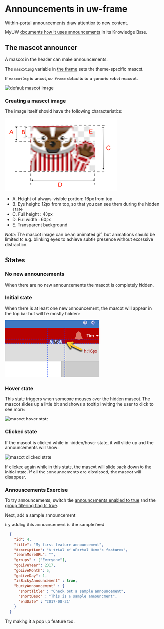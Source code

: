# Announcements in uw-frame

Within-portal announcements draw attention to new content.

MyUW [documents how it uses announcements](https://kb.wisc.edu/myuw/page.php?id=63903) in its Knowledge Base.

## The mascot announcer

A mascot in the header can make announcements.

The `mascotImg` variable in [the theme](theming.md) sets the theme-specific mascot.

If `mascotImg` is unset, `uw-frame` defaults to a generic robot mascot.

![default mascot image](./img/announcement-character.png)

### Creating a mascot image

The image itself should have the following characteristics:

![./img/mascot/mascot-w-comments.png](img/mascot/mascot-w-comments.png)

+ A. Height of always-visible portion: 16px from top
+ B. Eye height: 12px from top, so that you can see them during the hidden state.
+ C. Full height : 40px
+ D. Full width : 60px
+ E. Transparent background

*Note*: The mascot image can be an animated gif, but animations should be limited to e.g. blinking eyes to achieve subtle presence without excessive distraction.

## States

### No new announcements

When there are no new announcements the mascot is completely hidden.

### Initial state

When there is at least one new announcement, the mascot will appear in the top bar but will be mostly hidden:

![mascot initial state](./img/mascot/hidden-mascot.png)

### Hover state

This state triggers when someone mouses over the hidden mascot. The mascot slides up a little bit and shows a tooltip inviting
the user to click to see more:

![mascot hover state](./img/mascot/hover-mascot.png)

### Clicked state

If the mascot is clicked while in hidden/hover state, it will slide up and the announcements will show:

![mascot clicked state](./img/mascot/presenting-mascot.png)

If clicked again while in this state, the mascot will slide back down to the initial state. If all the announcements are dismissed, the mascot will disappear.

### Announcements Exercise

To try announcements, switch the [announcements enabled to true](https://github.com/UW-Madison-DoIT/uw-frame/blob/master/uw-frame-components/js/app-config.js#L36)
and the [group filtering flag to true](https://github.com/UW-Madison-DoIT/uw-frame/blob/master/uw-frame-components/js/app-config.js#L37).

Next, add a sample announcement

try adding this announcement to the sample feed

```json
  {
    "id": 4,
    "title": "My first feature announcement",
    "description": "A trial of uPortal-Home's features",
    "learnMoreURL": "",
    "groups" : ["Everyone"],
    "goLiveYear": 2017,
    "goLiveMonth": 5,
    "goLiveDay": 1,
    "isBuckyAnnouncement" : true,
    "buckyAnnouncement" : {
      "shortTitle" : "Check out a sample announcement",
      "shortDesc" : "This is a sample announcment",
      "endDate" : "2017-08-31"
    }
  }
```

Try making it a pop up feature too.  
